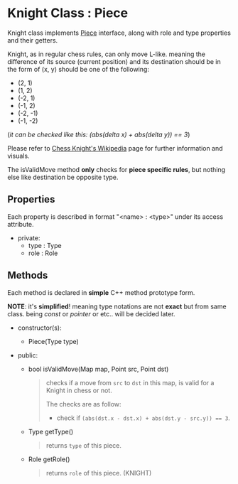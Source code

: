 # Knight Class : Piece

Knight class implements [Piece](./piece.md) interface, along with role and type properties and their getters.

Knight, as in regular chess rules, can only move L-like. meaning the difference of its source (current position) and its destination should be in the form of (x, y) should be one of the following:
*   (2, 1)
*   (1, 2)
*   (-2, 1)
*   (-1, 2)
*   (-2, -1)
*   (-1, -2)

(*it can be checked like this: (abs(delta x) + abs(delta y)) == 3*)

Please refer to [Chess Knight's Wikipedia][wiki-knight] page for further information and visuals.

[wiki-knight]: https://en.wikipedia.org/wiki/Knight_(chess)#Placement_and_movement

The isValidMove method **only** checks for **piece specific rules**, but nothing else like destination be opposite type.

## Properties

Each property is described in format "\<name\> : \<type\>" under its access attribute.

*   private:
    *   type : Type
    *   role : Role

## Methods

Each method is declared in **simple** C++ method prototype form.

**NOTE**: it's **simplified**! meaning type notations are not **exact** but from same class. being *const* or *pointer* or etc.. will be decided later.

*   constructor(s):  
    *   Piece(Type type)

*   public:
    *   bool isValidMove(Map map, Point src, Point dst)
        > checks if a move from `src` to `dst` in this map, 
        > is valid for a Knight in chess or not.
        > 
        > The checks are as follow:
        > *   check if 
        >     `(abs(dst.x - dst.x) + abs(dst.y - src.y)) == 3`.

    *   Type getType()
        > returns `type` of this piece.

    *   Role getRole()
        > returns `role` of this piece. (KNIGHT)

